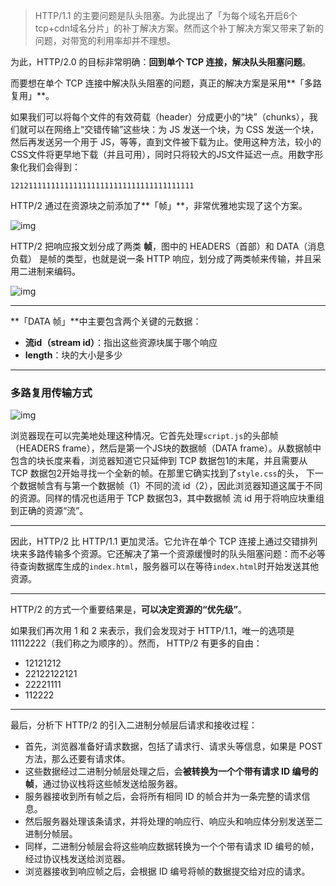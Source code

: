 > HTTP/1.1 的主要问题是队头阻塞。为此提出了「为每个域名开启6个tcp+cdn域名分片」的补丁解决方案。然而这个补丁解决方案又带来了新的问题，对带宽的利用率却并不理想。

为此，HTTP/2.0 的目标非常明确：**回到单个 TCP 连接，解决队头阻塞问题**。

而要想在单个 TCP 连接中解决队头阻塞的问题，真正的解决方案是采用**「多路复用」**。

如果我们可以将每个文件的有效荷载（header）分成更小的“块”（chunks），我们就可以在网络上“交错传输”这些块：为 JS 发送一个块，为 CSS 发送一个块，然后再发送另一个用于 JS，等等，直到文件被下载为止。使用这种方法，较小的CSS文件将更早地下载（并且可用），同时只将较大的JS文件延迟一点。用数字形象化我们会得到：

```text
12121111111111111111111111111111111111111
```

HTTP/2 通过在资源块之前添加了**「帧」**，非常优雅地实现了这个方案。

![img](https://cdn.xiaolincoding.com/gh/xiaolincoder/ImageHost4@main/%E7%BD%91%E7%BB%9C/http2/%E4%BA%8C%E8%BF%9B%E5%88%B6%E5%B8%A7.png)



HTTP/2 把响应报文划分成了两类 **帧**，图中的 HEADERS（首部）和 DATA（消息负载） 是帧的类型，也就是说一条 HTTP 响应，划分成了两类帧来传输，并且采用二进制来编码。



![img](https://pic1.zhimg.com/80/v2-7df511c33a71380a891107aecc978cf8_720w.jpg)

-------------

**「DATA 帧」**中主要包含两个关键的元数据：

+  **流id（stream id）**：指出这些资源块属于哪个响应
+ **length**：块的大小是多少



-------

### 多路复用传输方式

![img](https://pic3.zhimg.com/80/v2-1664a32635c93f2dc1bd30331fc51796_720w.jpg)



浏览器现在可以完美地处理这种情况。它首先处理`script.js`的头部帧（HEADERS frame），然后是第一个JS块的数据帧（DATA frame）。从数据帧中包含的块长度来看，浏览器知道它只延伸到 TCP 数据包1的末尾，并且需要从 TCP 数据包2开始寻找一个全新的帧。在那里它确实找到了`style.css`的头， 下一个数据帧含有与第一个数据帧（1）不同的流 id（2），因此浏览器知道这属于不同的资源。同样的情况也适用于 TCP 数据包3，其中数据帧 流 id 用于将响应块重组到正确的资源“流”。

------

因此，HTTP/2 比 HTTP/1.1 更加灵活。它允许在单个 TCP 连接上通过交错排列块来多路传输多个资源。它还解决了第一个资源缓慢时的队头阻塞问题：而不必等待查询数据库生成的`index.html`，服务器可以在等待`index.html`时开始发送其他资源。

------

HTTP/2 的方式一个重要结果是，**可以决定资源的“优先级”**。

如果我们再次用 1 和 2 来表示，我们会发现对于 HTTP/1.1，唯一的选项是11112222（我们称之为顺序的）。然而， HTTP/2 有更多的自由：

- 12121212
- 22122122121
- 22221111
- 112222

-----------



最后，分析下 HTTP/2 的引入二进制分帧层后请求和接收过程：

+ 首先，浏览器准备好请求数据，包括了请求行、请求头等信息，如果是 POST 方法，那么还要有请求体。
+ 这些数据经过二进制分帧层处理之后，会**被转换为一个个带有请求 ID 编号的帧**，通过协议栈将这些帧发送给服务器。
+ 服务器接收到所有帧之后，会将所有相同 ID 的帧合并为一条完整的请求信息。
+ 然后服务器处理该条请求，并将处理的响应行、响应头和响应体分别发送至二进制分帧层。
+ 同样，二进制分帧层会将这些响应数据转换为一个个带有请求 ID 编号的帧，经过协议栈发送给浏览器。
+ 浏览器接收到响应帧之后，会根据 ID 编号将帧的数据提交给对应的请求。
